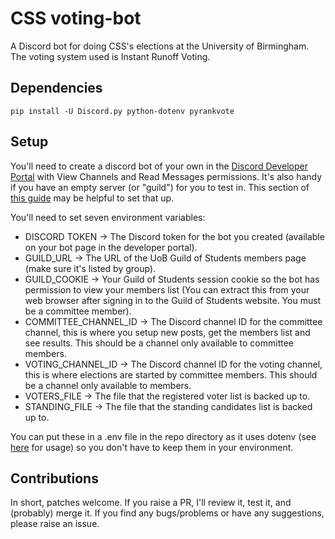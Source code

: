# CSS voting-bot
A Discord bot for doing CSS's elections at the University of Birmingham. The voting system used is Instant Runoff Voting.

## Dependencies
    pip install -U Discord.py python-dotenv pyrankvote

## Setup

You'll need to create a discord bot of your own in the [Discord Developer Portal](https://discord.com/developers/applications) with View Channels and Read Messages permissions. It's also handy if you have an empty server (or "guild") for you to test in. This section of [this guide](https://realpython.com/how-to-make-a-discord-bot-python/#how-to-make-a-discord-bot-in-the-developer-portal) may be helpful to set that up.

You'll need to set seven environment variables:
* DISCORD TOKEN -> The Discord token for the bot you created (available on your bot page in the developer portal).
* GUILD_URL -> The URL of the UoB Guild of Students members page (make sure it's listed by group).
* GUILD_COOKIE -> Your Guild of Students session cookie so the bot has permission to view your members list (You can extract this from your web browser after signing in to the Guild of Students website. You must be a committee member).
* COMMITTEE_CHANNEL_ID -> The Discord channel ID for the committee channel, this is where you setup new posts, get the members list and see results. This should be a channel only available to committee members.
* VOTING_CHANNEL_ID -> The Discord channel ID for the voting channel, this is where elections are started by committee members. This should be a channel only available to members.
* VOTERS_FILE -> The file that the registered voter list is backed up to.
* STANDING_FILE -> The file that the standing candidates list is backed up to.

You can put these in a .env file in the repo directory as it uses dotenv (see [here](https://pypi.org/project/python-dotenv/) for usage) so you don't have to keep them in your environment.

## Contributions

In short, patches welcome. If you raise a PR, I'll review it, test it, and (probably) merge it.
If you find any bugs/problems or have any suggestions, please raise an issue.
